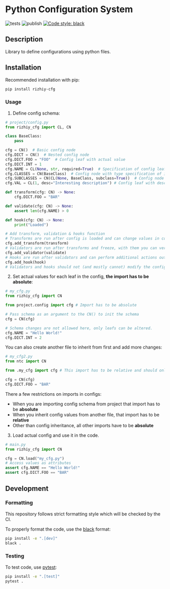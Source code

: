 # Python Configuration System
![tests](https://github.com/Rizhiy/cfg/actions/workflows/test_and_version.yml/badge.svg)
![publish](https://github.com/Rizhiy/cfg/actions/workflows/publish.yml/badge.svg)
[![Code style: black](https://img.shields.io/badge/code%20style-black-000000.svg)](https://black.readthedocs.io)

## Description
Library to define configurations using python files.

## Installation
Recommended installation with pip:
```bash
pip install rizhiy-cfg
```

### Usage
1) Define config schema:

```python
# project/config.py
from rizhiy_cfg import CL, CN

class BaseClass:
    pass

cfg = CN()  # Basic config node
cfg.DICT = CN()  # Nested config node
cfg.DICT.FOO = "FOO"  # Config leaf with actual value
cfg.DICT.INT = 1
cfg.NAME = CL(None, str, required=True)  # Specification of config leaf to be defined with type
cfg.CLASSES = CN(BaseClass)  # Config node with type specification of its config leafs
cfg.SUBCLASSES = CN(CL(None, BaseClass, subclass=True))  # Config node with subclass specification of its config leafs
cfg.VAL = CL(1, desc="Interesting description") # Config leaf with description

def transform(cfg: CN) -> None:
    cfg.DICT.FOO = "BAR"

def validate(cfg: CN) -> None:
    assert len(cfg.NAME) > 0

def hook(cfg: CN) -> None:
    print("Loaded")

# Add transform, validation & hooks function
# Transforms are run after config is loaded and can change values in config
cfg.add_transform(transform)
# Validators are run after transforms and freeze, with them you can verify additional restrictions
cfg.add_validator(validate)
# Hooks are run after validators and can perform additional actions outside of config
cfg.add_hook(hook)
# Validators and hooks should not (and mostly cannot) modify the config
```

2) Set actual values for each leaf in the config, **the import has to be absolute**:
```python
# my_cfg.py
from rizhiy_cfg import CN

from project.config import cfg # Import has to be absolute

# Pass schema as an argument to the CN() to init the schema
cfg = CN(cfg)

# Schema changes are not allowed here, only leafs can be altered.
cfg.NAME = "Hello World!"
cfg.DICT.INT = 2
```
You can also create another file to inherit from first and add more changes:
```python
# my_cfg2.py
from ntc import CN

from .my_cfg import cfg # This import has to be relative and should only import cfg variable

cfg = CN(cfg)
cfg.DICT.FOO = "BAR"
```

There a few restrictions on imports in configs:
* When you are importing config schema from project that import has to be **absolute**
* When you inherit config values from another file, that import has to be **relative**
* Other than config inheritance, all other imports have to be **absolute**

3) Load actual config and use it in the code.
```python
# main.py
from rizhiy_cfg import CN

cfg = CN.load("my_cfg.py")
# Access values as attributes
assert cfg.NAME == "Hello World!"
assert cfg.DICT.FOO == "BAR"
```

## Development

### Formatting
This repository follows strict formatting style which will be checked by the CI.

To properly format the code, use the [black](https://black.readthedocs.io) format:
```bash
pip install -e ".[dev]"
black .
```

### Testing
To test code, use [pytest](https://pytest.org):
```bash
pip install -e ".[test]"
pytest .
```
